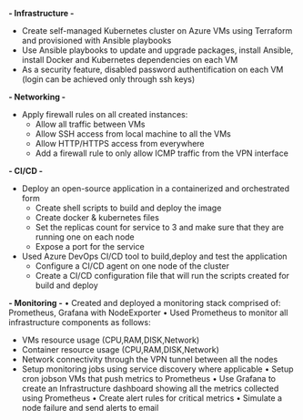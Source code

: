 **- Infrastructure -**

- Create self-managed Kubernetes cluster on Azure VMs using Terraform and provisioned with Ansible playbooks
- Use Ansible playbooks to update and upgrade packages, install Ansible, install Docker and Kubernetes dependencies on each VM
- As a security feature, disabled password authentification on each VM (login can be achieved only through ssh keys)


**- Networking -**

- Apply firewall rules on all created instances:
  - Allow all traffic between VMs
  - Allow SSH access from local machine to all the VMs
  - Allow HTTP/HTTPS access from everywhere
  - Add a firewall rule to only allow ICMP traffic from the VPN interface


**- CI/CD -**

- Deploy an open-source application in a containerized and orchestrated form
  - Create shell scripts to build and deploy the image
  - Create docker & kubernetes files
  - Set the replicas count for service to 3 and make sure that they are running one on each node
  - Expose a port for the service
- Used Azure DevOps CI/CD tool to build,deploy and test the application
  - Configure a CI/CD agent on one node of the cluster
  - Create a CI/CD configuration file that will run the scripts created for build and deploy

 
 **- Monitoring -**
• Created and deployed a monitoring stack comprised of: Prometheus, Grafana with NodeExporter
• Used Prometheus to monitor all infrastructure components as follows:
 - VMs resource usage (CPU,RAM,DISK,Network)
 - Container resource usage (CPU,RAM,DISK,Network)
 - Network connectivity through the VPN tunnel between all the nodes
 - Setup monitoring jobs using service discovery where applicable
• Setup cron jobson VMs that push metrics to Prometheus
• Use Grafana to create an Infrastructure dashboard showing all the metrics collected using Prometheus
• Create alert rules for critical metrics
• Simulate a node failure and send alerts to email
